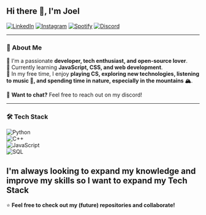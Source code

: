 ## Hi there 👋, I'm Joel  

[![LinkedIn](https://img.shields.io/badge/LinkedIn-0077B5?style=for-the-badge&logo=linkedin&logoColor=white)](https://www.linkedin.com/in/joel-ferreira-58b199339/)
[![Instagram](https://img.shields.io/badge/Instagram-E4405F?style=for-the-badge&logo=instagram&logoColor=white)](https://www.instagram.com/joelferreira.13/)
[![Spotify](https://img.shields.io/badge/Spotify-1DB954?style=for-the-badge&logo=spotify&logoColor=white)](https://open.spotify.com/user/lvkzysoqy3tn2kjxq582bue4b)
[![Discord](https://img.shields.io/badge/Discord-5865F2?style=for-the-badge&logo=discord&logoColor=white)](https://discord.com/users/joelfer13)

---

### 📌 About Me  
🔹 I'm a passionate **developer, tech enthusiast, and open-source lover**.  
🔹 Currently learning **JavaScript, CSS, and web development**.  
🔹 In my free time, I enjoy **playing CS, exploring new technologies, listening to music 🎵, and spending time in nature, especially in the mountains 🏔️**.    

💬 **Want to chat?** Feel free to reach out on my discord! 

---

### 🛠️ Tech Stack  
![Python](https://img.shields.io/badge/Python-3776AB?style=for-the-badge&logo=python&logoColor=white)  
![C++](https://img.shields.io/badge/C++-00599C?style=for-the-badge&logo=c%2B%2B&logoColor=white)  
![JavaScript](https://img.shields.io/badge/JavaScript-F7DF1E?style=for-the-badge&logo=javascript&logoColor=black)  
![SQL](https://img.shields.io/badge/SQL-4479A1?style=for-the-badge&logo=postgresql&logoColor=white)  

**I'm always looking to expand my knowledge and improve my skills so I want to expand my Tech Stack** 
---

⭐ **Feel free to check out my (future) repositories and collaborate!**  
